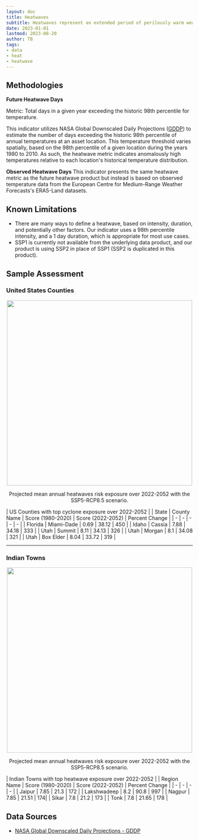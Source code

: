 ```yaml
---
layout: doc
title: Heatwaves
subtitle: Heatwaves represent an extended period of perilously warm weather at a specific location or region. They are associated with excess mortality and other human health risks, greatly increased electricity demand, agricultural impacts, and disruption to many types of economic activity. 
date: 2023-01-01
lastmod: 2023-08-20
author: TB
tags:
- data
- heat
- heatwave
---
```


## Methodologies
**Future Heatwave Days** 

Metric: Total days in a given year exceeding the historic 98th percentile for temperature.

This indicator utilizes NASA Global Downscaled Daily Projections ([GDDP](https://www.nasa.gov/nex/gddp)) to estimate the number of days exceeding the historic 98th percentile of annual temperatures at an asset location. This temperature threshold varies spatially, based on the 98th percentile of a given location during the years 1980 to 2010. As such, the heatwave metric indicates anomalously high temperatures relative to each location's historical temperature distribution. 

**Observed Heatwave Days** 
This indicator presents the same heatwave metric as the future heatwave product but instead is based on observed temperature data from the European Centre for Medium-Range Weather Forecasts's ERA5-Land datasets. 

## Known Limitations
- There are many ways to define a heatwave, based on intensity, duration, and potentially other factors. Our indicator uses a 98th percentile intensity, and a 1 day duration, which is appropriate for most use cases.  
- SSP1 is currently not available from the underlying data product, and our product is using SSP2 in place of SSP1 (SSP2 is duplicated in this product).


## Sample Assessment
### United States Counties

<p align="center">
<img height="500" src="assets/images/dataguide/heatwaves_usa_1980_2020_v_2022-2052.png">
</p>

<p align="center">
Projected mean annual heatwaves risk exposure over 2022-2052 with the SSP5-RCP8.5 scenario.
</p>

| US Counties with top cyclone exposure over 2022-2052 |
| State | County Name | Score (1980-2020) | Score (2022-2052) | Percent Change | 
| - | - | - | - | - |
| Florida | Miami-Dade | 0.69 | 38.12 | 450 |
| Idaho | Cassia | 7.88 | 34.18 | 333 |
| Utah | Summit | 8.11 | 34.13 | 326 |
| Utah | Morgan | 8.1 | 34.08 | 321 |
| Utah | Box Elder | 8.04 | 33.72 | 319 |

<hr>

### Indian Towns
<p align="center">
<img height="500" src="assets/images/dataguide/heatwaves_india_1980_2020_v_2022-2052.png">
</p>

<p align="center">
Projected mean annual heatwaves risk exposure over 2022-2052 with the SSP5-RCP8.5 scenario.
</p>

| Indian Towns with top heatwave exposure over 2022-2052 |
| Region Name | Score (1980-2020) | Score (2022-2052) | Percent Change | 
| - | - | - | - |
| Jaipur | 7.85 | 21.3 | 172 |
| Lakshwadeep | 8.2 | 90.8 | 997 |
| Nagpur | 7.85 | 21.51 | 174|
| Sikar | 7.8 | 21.2 | 173 |
| Tonk | 7.8 | 21.65 | 178 |

## Data Sources
- [NASA Global Downscaled Daily Projections - GDDP](https://www.nasa.gov/nex/gddp) 

